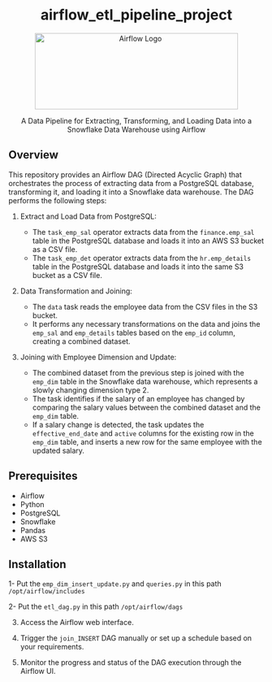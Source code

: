 

<h1 align="center">airflow_etl_pipeline_project</h1>

<p align="center">
  <img src="https://upload.wikimedia.org/wikipedia/commons/d/de/AirflowLogo.png" alt="Airflow Logo" width="400" height="150">
</p>

<p align="center">
  A Data Pipeline for Extracting, Transforming, and Loading Data into a Snowflake Data Warehouse using Airflow
</p>


## Overview

This repository provides an Airflow DAG (Directed Acyclic Graph) that orchestrates the process of extracting data from a PostgreSQL database, transforming it, and loading it into a Snowflake data warehouse. The DAG performs the following steps:

1. Extract and Load Data from PostgreSQL:
   - The `task_emp_sal` operator extracts data from the `finance.emp_sal` table in the PostgreSQL database and loads it into an AWS S3 bucket as a CSV file.
   - The `task_emp_det` operator extracts data from the `hr.emp_details` table in the PostgreSQL database and loads it into the same S3 bucket as a CSV file.

2. Data Transformation and Joining:
   - The `data` task reads the employee data from the CSV files in the S3 bucket.
   - It performs any necessary transformations on the data and joins the `emp_sal` and `emp_details` tables based on the `emp_id` column, creating a combined dataset.

3. Joining with Employee Dimension and Update:
   - The combined dataset from the previous step is joined with the `emp_dim` table in the Snowflake data warehouse, which represents a slowly changing dimension type 2.
   - The task identifies if the salary of an employee has changed by comparing the salary values between the combined dataset and the `emp_dim` table.
   - If a salary change is detected, the task updates the `effective_end_date` and `active` columns for the existing row in the `emp_dim` table, and inserts a new row for the same employee with the updated salary.


## Prerequisites

- Airflow 
- Python 
- PostgreSQL 
- Snowflake 
- Pandas 
- AWS S3

## Installation

1- Put the `emp_dim_insert_update.py` and `queries.py` in this path `/opt/airflow/includes`  

2- Put the `etl_dag.py`  in this path `/opt/airflow/dags` 

3. Access the Airflow web interface.

4. Trigger the `join_INSERT` DAG manually or set up a schedule based on your requirements.

5. Monitor the progress and status of the DAG execution through the Airflow UI.


